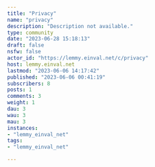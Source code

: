 ```yaml
---
title: "Privacy" 
name: "privacy"
description: "Description not available."
type: community
date: "2023-06-28 15:18:13"
draft: false
nsfw: false
actor_id: "https://lemmy.einval.net/c/privacy"
host: lemmy.einval.net
lastmod: "2023-06-06 14:17:42"
published: "2023-06-06 00:41:19"
subscribers: 8
posts: 1
comments: 3
weight: 1
dau: 3
wau: 3
mau: 3
instances:
- "lemmy_einval_net"
tags: 
- "lemmy_einval_net"

---
```

